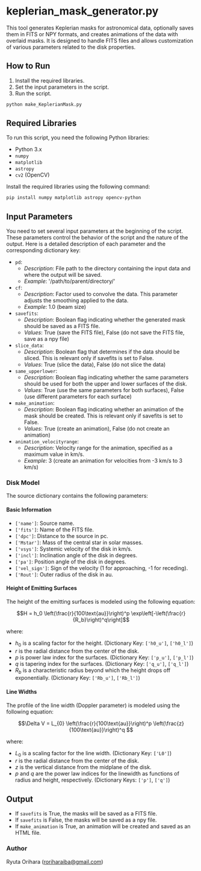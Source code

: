 # keplerian_mask_generator.py

This tool generates Keplerian masks for astronomical data, optionally saves them in FITS or NPY formats, and creates animations of the data with overlaid masks. It is designed to handle FITS files and allows customization of various parameters related to the disk properties.

## How to Run

1. Install the required libraries.
2. Set the input parameters in the script.
3. Run the script.

```bash
python make_KeplerianMask.py
```

## Required Libraries

To run this script, you need the following Python libraries:

- Python 3.x
- `numpy`
- `matplotlib`
- `astropy`
- `cv2` (OpenCV)

Install the required libraries using the following command:
```bash
pip install numpy matplotlib astropy opencv-python
```

## Input Parameters

You need to set several input parameters at the beginning of the script. These parameters control the behavior of the script and the nature of the output. Here is a detailed description of each parameter and the corresponding dictionary key:

- `pd`:
   - *Description*: File path to the directory containing the input data and where the output will be saved.
   - *Example*: '/path/to/parent/directory/'
- `cf`:
   - *Description*: Factor used to convolve the data. This parameter adjusts the smoothing applied to the data.
   - *Example*: 1.0 (beam size)
- `savefits`:
   - *Description*: Boolean flag indicating whether the generated mask should be saved as a FITS file.
   - *Values*: True (save the FITS file), False (do not save the FITS file, save as a npy file)
- `slice_data`:
   - *Description*: Boolean flag that determines if the data should be sliced. This is relevant only if savefits is set to False.
   - *Values*: True (slice the data), False (do not slice the data)
- `same_upperlower`:
   - *Description*: Boolean flag indicating whether the same parameters should be used for both the upper and lower surfaces of the disk.
   - *Values*: True (use the same parameters for both surfaces), False (use different parameters for each surface)
- `make_animation`:
   - *Description*: Boolean flag indicating whether an animation of the mask should be created. This is relevant only if savefits is set to False.
   - *Values*: True (create an animation), False (do not create an animation)
- `animation_velocityrange`:
   - *Description*: Velocity range for the animation, specified as a maximum value in km/s.
   - *Example*: 3 (create an animation for velocities from -3 km/s to 3 km/s)

### Disk Model
The source dictionary contains the following parameters:

#### Basic Information
- `['name']`: Source name.
- `['fits']`: Name of the FITS file.
- `['dpc']`: Distance to the source in pc.
- `['Mstar']`: Mass of the central star in solar masses.
- `['vsys']`: Systemic velocity of the disk in km/s.
- `['incl']`: Inclination angle of the disk in degrees.
- `['pa']`: Position angle of the disk in degrees.
- `['vel_sign']`: Sign of the velocity (1 for approaching, -1 for receding).
- `['Rout']`: Outer radius of the disk in au.

#### Height of Emitting Surfaces

The height of the emitting surfaces is modeled using the following equation:

$$H = h_0 \left(\frac{r}{100\text{au}}\right)^p
\exp\left[-\left(\frac{r}{R_b}\right)^q\right]$$

where:
- $h_0$ is a scaling factor for the height. (Dictionary Key: `['h0_u']`, `['h0_l']`)
- $r$ is the radial distance from the center of the disk.
- $p$ is power law index for the surfaces. (Dictionary Key: `['p_u']`, `['p_l']`)
- $q$ is tapering index for the surfaces. (Dictionary Key: `['q_u']`, `['q_l']`)
- $R_b$ is a characteristic radius beyond which the height drops off exponentially. (Dictionary Key: `['Rb_u']`, `['Rb_l']`)

#### Line Widths
The profile of the line width (Doppler parameter) is modeled using the following equation:

$$\Delta V = L_{0} \left(\frac{r}{100\text{au}}\right)^p
\left(\frac{z}{100\text{au}}\right)^q $$

where:
- $L_{0}$ is a scaling factor for the line width. (Dictionary Key: `['L0']`)
- $r$ is the radial distance from the center of the disk.
- $z$ is the vertical distance from the midplane of the disk.
- $p$ and $q$ are the power law indices for the linewidth as functions of radius and height, respectively. (Dictionary Keys: `['p']`, `['q']`)

## Output
- If `savefits` is True, the masks will be saved as a FITS file.
- If `savefits` is False, the masks will be saved as a npy file.
- If `make_animation` is True, an animation will be created and saved as an HTML file.

### Author
Ryuta Orihara (roriharaiba@gmail.com)
